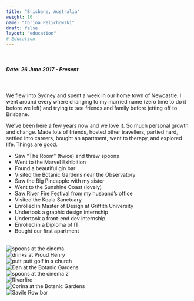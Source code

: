 ```yaml
---
title: "Brisbane, Australia"
weight: 10
name: "Corina Pelichowski"
draft: false
layout: "education"
# Education
---
```

<br>
<div class="container">
  <h5>Date: 26 June 2017 - Present</h5>
  <br>
  <p>
    We flew into Sydney and spent a week in our home town of Newcastle. I went around every where changing to my married name (zero time to do it before we left) and trying to see friends and family before jetting off to Brisbane.
  </p>

  <p>
    We've been here a few years now and we love it. So much personal growth and change. Made lots of friends, hosted other travellers, partied hard, settled into careers, bought an apartment, went to therapy, and explored life. Things are good.
  </p>

  <ul>
    <li>Saw “The Room” (twice) and threw spoons</li>
    <li>Went to the Marvel Exhibition</li>
    <li>Found a beautiful gin bar</li>
    <li>Visited the Botanic Gardens near the Observatory</li>
    <li>Saw the Big Pineapple with my sister</li>
    <li>Went to the Sunshine Coast (lovely)</li>
    <li>Saw River Fire Festival from my husband’s office</li>
    <li>Visited the Koala Sanctuary</li>
    <li>Enrolled in Master of Design at Griffith University</li>
    <li>Undertook a graphic design internship</li>
    <li>Undertook a front-end dev internship</li>
    <li>Enrolled in a Diploma of IT</li>
    <li>Bought our first apartment</li>
  </ul>

  <br>
  <!-- IMAGES --> 

  <div class="row">
      <div class="col">
        <img src="/img/blog/25_brisbane1.jpg" alt="spoons at the cinema">
      </div>
      <div class="col">
        <img src="/img/blog/25_brisbane2.jpg" alt="drinks at Proud Henry">
      </div>
      <div class="col">
        <img src="/img/blog/25_brisbane3.jpg" alt="putt putt golf in a church">
      </div>
      <div class="col">
        <img src="/img/blog/25_brisbane4.jpg" alt="Dan at the Botanic Gardens">
      </div>
  </div>

  <div class="row">
      <div class="col">
        <img src="/img/blog/25_brisbane5.jpg" alt="spoons at the cinema 2">
      </div>
      <div class="col">
        <img src="/img/blog/25_brisbane6.jpg" alt="Riverfire">
      </div>
      <div class="col">
        <img src="/img/blog/25_brisbane7.jpg" alt="Corina at the Botanic Gardens">
      </div>
      <div class="col">
        <img src="/img/blog/25_brisbane8.jpg" alt="Savile Row bar">
      </div>
  </div>
</div>